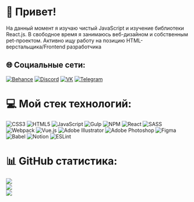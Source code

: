 # 💫 Привет!
На данный момент я изучаю чистый JavaScript и изучение библиотеки React.js. В свободное время я занимаюсь веб-дизайном и собственным pet-проектом. Активно ищу работу на позицию HTML-верстальщика/Frontend разработчика


## 🌐 Социальные сети:
[![Behance](https://img.shields.io/badge/Behance-1769ff?logo=behance&logoColor=white)](https://www.behance.net/5cf79417) [![Discord](https://img.shields.io/badge/Discord-%237289DA.svg?logo=discord&logoColor=white)](https://discord.gg/JeltokFront#5185) 
[![VK](https://img.shields.io/badge/VK-%231DA1F2.svg?logo=VK&logoColor=white)](https://vk.com/sinkvane) 
[![Telegram](https://img.shields.io/badge/-Telegram-red?color=blue&logo=telegram&logoColor=white)](https://t.me/nikitasinkvane)


# 💻 Мой стек технологий:
![CSS3](https://img.shields.io/badge/css3-%231572B6.svg?style=for-the-badge&logo=css3&logoColor=white) ![HTML5](https://img.shields.io/badge/html5-%23E34F26.svg?style=for-the-badge&logo=html5&logoColor=white) ![JavaScript](https://img.shields.io/badge/javascript-%23323330.svg?style=for-the-badge&logo=javascript&logoColor=%23F7DF1E) ![Gulp](https://img.shields.io/badge/GULP-%23CF4647.svg?style=for-the-badge&logo=gulp&logoColor=white) ![NPM](https://img.shields.io/badge/NPM-%23000000.svg?style=for-the-badge&logo=npm&logoColor=white) ![React](https://img.shields.io/badge/react-%2320232a.svg?style=for-the-badge&logo=react&logoColor=%2361DAFB) ![SASS](https://img.shields.io/badge/SASS-hotpink.svg?style=for-the-badge&logo=SASS&logoColor=white) ![Webpack](https://img.shields.io/badge/webpack-%238DD6F9.svg?style=for-the-badge&logo=webpack&logoColor=black) ![Vue.js](https://img.shields.io/badge/vuejs-%2335495e.svg?style=for-the-badge&logo=vuedotjs&logoColor=%234FC08D) ![Adobe Illustrator](https://img.shields.io/badge/adobeillustrator-%23FF9A00.svg?style=for-the-badge&logo=adobeillustrator&logoColor=white) ![Adobe Photoshop](https://img.shields.io/badge/adobephotoshop-%2331A8FF.svg?style=for-the-badge&logo=adobephotoshop&logoColor=white) 	![Figma](https://img.shields.io/badge/figma-%23F24E1E.svg?style=for-the-badge&logo=figma&logoColor=white) ![Babel](https://img.shields.io/badge/Babel-F9DC3e?style=for-the-badge&logo=babel&logoColor=black) ![Notion](https://img.shields.io/badge/Notion-%23000000.svg?style=for-the-badge&logo=notion&logoColor=white) ![ESLint](https://img.shields.io/badge/ESLint-4B3263?style=for-the-badge&logo=eslint&logoColor=white) 
# 📊 GitHub статистика:
![](https://github-readme-stats.vercel.app/api?username=sinkvane&theme=tokyonight&hide_border=false&include_all_commits=false&count_private=false)<br/>
![](https://github-readme-streak-stats.herokuapp.com/?user=sinkvane&theme=tokyonight&hide_border=false)<br/>
![](https://github-readme-stats.vercel.app/api/top-langs/?username=sinkvane&theme=tokyonight&hide_border=false&include_all_commits=false&count_private=false&layout=compact)
